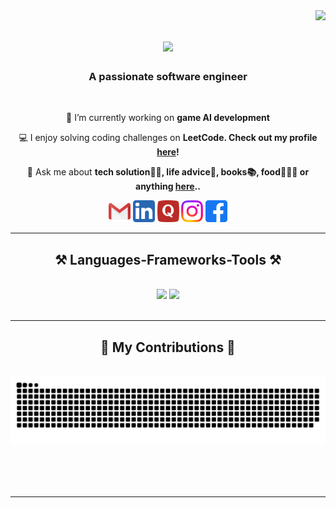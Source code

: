 <img align="right" src="https://visitor-badge.laobi.icu/badge?page_id=dazzdiva.dazzdiva" />

<h1 align="center">
    <img src="https://readme-typing-svg.herokuapp.com/?font=Righteous&size=35&center=true&vCenter=true&width=500&height=70&duration=4000&lines=Hi+There!+👋;+I'm+Manali+Shah!;" />
</h1>

<h3 align="center">A passionate software engineer</h3>

<br/>

<div align="center">
 
 🔭 I’m currently working on **game AI development**
     
 💻  I enjoy solving coding challenges on **LeetCode. Check out my profile [here](https://github.com/dazzdiva/dazzdiva/issues)!**
 
 💬 Ask me about **tech solution👩‍💻, life advice🤣, books📚, food🍜🍱🍕 or anything [here](https://github.com/dazzdiva/dazzdiva/issues)..**

 </div>
 
<div align="center"> 
  	<a href="mailto:manalishah24@gmail.com"><img src="https://raw.githubusercontent.com/deepajarout/deepajarout/main/2993691_brand_brands_gmail_logo_logos_icon.png" alt="manali shah | Gmail" width="35px"/></a>
    <a href="https://www.linkedin.com/in/manali-shah247/"><img src="https://raw.githubusercontent.com/deepajarout/deepajarout/main/5296501_linkedin_network_linkedin logo_icon.png" alt="manali shah | LinkedIn" width="35px"/></a>
    <a href="https://www.quora.com/profile/Manali-Shah-25"><img src="https://raw.githubusercontent.com/deepajarout/deepajarout/main/2613304_answers_insights_knowledge_questions_quora_icon.png" alt="manali shah | Quora" width="35px"/></a>
    <a href="https://instagram.com/manali_shah__/"><img src="https://raw.githubusercontent.com/deepajarout/deepajarout/main/5296765_camera_instagram_instagram logo_icon.png" alt="manali shah| Instagram" width="35px"/></a>    
    <a href="https://www.facebook.com/dazzling.diva.ms/"><img src="https://raw.githubusercontent.com/deepajarout/deepajarout/main/5365678_fb_facebook_facebook logo_icon.png" alt="manali shah| Facebook" width="35px"/></a>    
</div>

 <hr/>
 
<h2 align="center">⚒️ Languages-Frameworks-Tools ⚒️</h2>
<br/>
<div align="center">
    <img src="https://skillicons.dev/icons?i=java,python,javascript,html,css,mysql,vscode,github,eclipse,bitbucket,git,linux,visualstudio,postman,jenkins" />
<img src="https://skillicons.dev/icons?i=scikitlearn,mongodb,spring,hibernate,pycharm,aws,docker,microsoft" /><br>
</div>

<br/>
<hr/>

<div align="center">
  <h2>🐍 My Contributions 🐍</h2>
  <br>
  <img alt="snake eating my contributions" src="https://raw.githubusercontent.com/dazzdiva/dazzdiva/output/github-contribution-grid-snake.svg" />
  
  <br/><br/><br/>
</div>

<hr/>



<br/>
